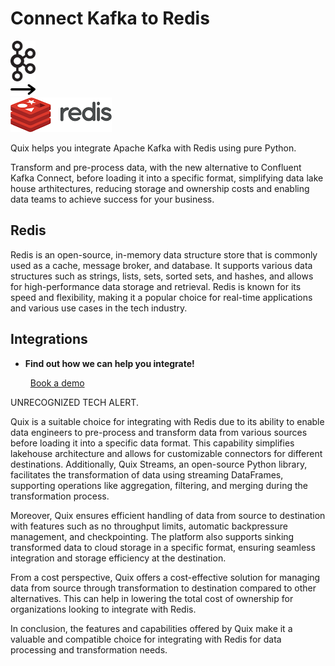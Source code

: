 # Connect Kafka to Redis

<div class="connect-images cards blog-grid-card" markdown>
<div>
<img src="../images/kafka_logo.png" width="40px" />
</div>
<div>
<img src="../images/arrow.svg" width="40px" />
</div>
<div>
<img src="./images/redis_1.jpg" />
</div>
</div>

Quix helps you integrate Apache Kafka with Redis using pure Python.

Transform and pre-process data, with the new alternative to Confluent Kafka Connect, before loading it into a specific format, simplifying data lake house arthitectures, reducing storage and ownership costs and enabling data teams to achieve success for your business.

## Redis

Redis is an open-source, in-memory data structure store that is commonly used as a cache, message broker, and database. It supports various data structures such as strings, lists, sets, sorted sets, and hashes, and allows for high-performance data storage and retrieval. Redis is known for its speed and flexibility, making it a popular choice for real-time applications and various use cases in the tech industry.

## Integrations

<div class="grid cards" markdown>

- __Find out how we can help you integrate!__

    <a class="md-button md-button--primary" href="https://share.hsforms.com/1iW0TmZzKQMChk0lxd_tGiw4yjw2?__hstc=175542013.2303933fbd746c0ac86d9ccbe9bc9100.1728383268831.1729603416735.1729620918855.31&__hssc=175542013.1.1729620918855&__hsfp=2132701734" target="_blank" style="margin:.5rem;">Book a demo</a>

</div>


UNRECOGNIZED TECH ALERT. 

Quix is a suitable choice for integrating with Redis due to its ability to enable data engineers to pre-process and transform data from various sources before loading it into a specific data format. This capability simplifies lakehouse architecture and allows for customizable connectors for different destinations. Additionally, Quix Streams, an open-source Python library, facilitates the transformation of data using streaming DataFrames, supporting operations like aggregation, filtering, and merging during the transformation process. 

Moreover, Quix ensures efficient handling of data from source to destination with features such as no throughput limits, automatic backpressure management, and checkpointing. The platform also supports sinking transformed data to cloud storage in a specific format, ensuring seamless integration and storage efficiency at the destination. 

From a cost perspective, Quix offers a cost-effective solution for managing data from source through transformation to destination compared to other alternatives. This can help in lowering the total cost of ownership for organizations looking to integrate with Redis. 

In conclusion, the features and capabilities offered by Quix make it a valuable and compatible choice for integrating with Redis for data processing and transformation needs.

